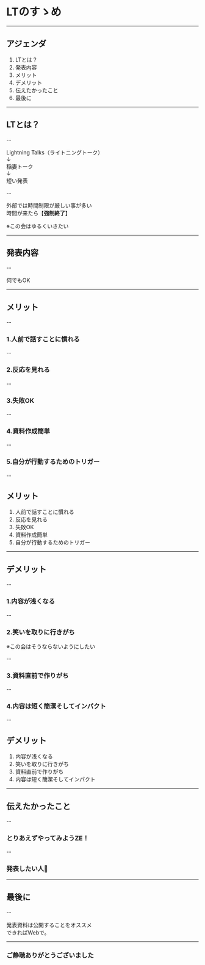<style type="text/css">
  .reveal h1,
  .reveal h2,
  .reveal h3,
  .reveal h4,
  .reveal h5,
  .reveal h6 {
    text-transform: none;
  }
</style>
# LTのすゝめ

---

## アジェンダ
1. LTとは？
2. 発表内容
3. メリット
4. デメリット
5. 伝えたかったこと
6. 最後に

---

## LTとは？

--

Lightning Talks（ライトニングトーク）  
↓  
稲妻トーク  
↓  
短い発表

--

外部では時間制限が厳しい事が多い  
時間が来たら【**強制終了**】  

※この会はゆるくいきたい

---

## 発表内容

--

何でもOK

---

## メリット

--

### 1.人前で話すことに慣れる

--

### 2.反応を見れる

--

### 3.失敗OK

--

### 4.資料作成簡単

--

### 5.自分が行動するためのトリガー

--

## メリット
1. 人前で話すことに慣れる
2. 反応を見れる
3. 失敗OK
4. 資料作成簡単
5. 自分が行動するためのトリガー

---

## デメリット

--

### 1.内容が浅くなる

--

### 2.笑いを取りに行きがち
※この会はそうならないようにしたい

--

### 3.資料直前で作りがち

--

### 4.内容は短く簡潔そしてインパクト

--

## デメリット
1. 内容が浅くなる
2. 笑いを取りに行きがち
3. 資料直前で作りがち
4. 内容は短く簡潔そしてインパクト

---

## 伝えたかったこと

--

### とりあえずやってみようZE！
--

### 発表したい人🙋

---

## 最後に

--

発表資料は公開することをオススメ  
できればWebで。

---

### ご静聴ありがとうございました
